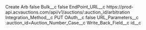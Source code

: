 <?xml version="1.0" encoding="UTF-8"?>
<CustomMetadata xmlns="http://soap.sforce.com/2006/04/metadata" xmlns:xsi="http://www.w3.org/2001/XMLSchema-instance" xmlns:xsd="http://www.w3.org/2001/XMLSchema">
    <label>Create Arb</label>
    <protected>false</protected>
    <values>
        <field>Bulk__c</field>
        <value xsi:type="xsd:boolean">false</value>
    </values>
    <values>
        <field>EndPoint_URL__c</field>
        <value xsi:type="xsd:string">https://prod-api.acvauctions.com/api/v1/auctions/:auction_id/arbitration</value>
    </values>
    <values>
        <field>Integration_Method__c</field>
        <value xsi:type="xsd:string">PUT</value>
    </values>
    <values>
        <field>OAuth__c</field>
        <value xsi:type="xsd:boolean">false</value>
    </values>
    <values>
        <field>URL_Parameters__c</field>
        <value xsi:type="xsd:string">:auction_id=Auction_Number_Case__c</value>
    </values>
    <values>
        <field>Write_Back_Field__c</field>
        <value xsi:type="xsd:string">id__c</value>
    </values>
</CustomMetadata>
